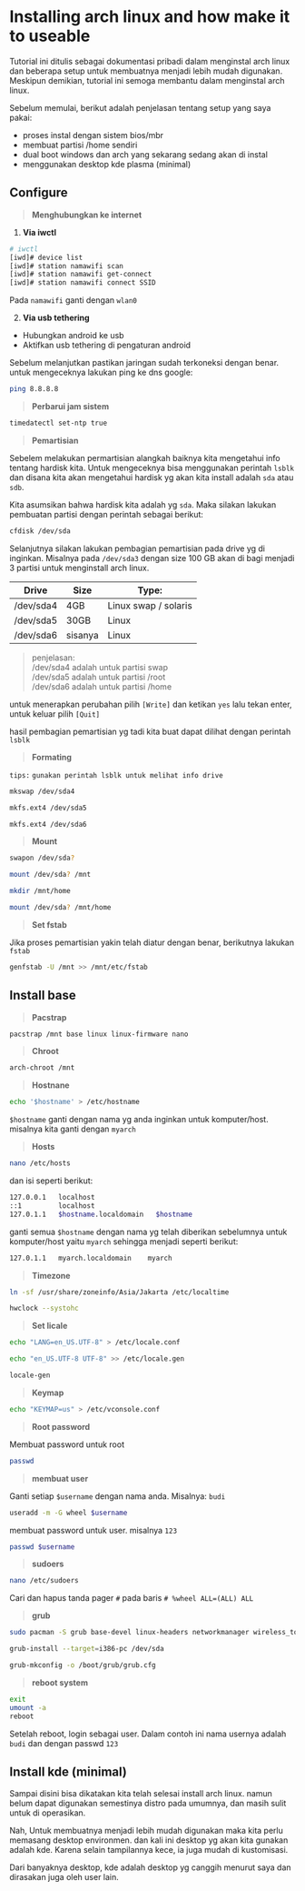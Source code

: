 # Installing arch linux and how make it to useable

Tutorial ini ditulis sebagai dokumentasi pribadi dalam menginstal arch linux dan beberapa setup untuk membuatnya menjadi lebih mudah digunakan. Meskipun demikian, tutorial ini semoga membantu dalam menginstal arch linux.

Sebelum memulai,
berikut adalah penjelasan tentang setup yang saya pakai:

- proses instal dengan sistem bios/mbr
- membuat partisi /home sendiri
- dual boot windows dan arch yang sekarang sedang akan di instal
- menggunakan desktop kde plasma (minimal)

## Configure
> **Menghubungkan ke internet**

1. **Via iwctl**

```bash
# iwctl
[iwd]# device list
[iwd]# station namawifi scan
[iwd]# station namawifi get-connect
[iwd]# station namawifi connect SSID
```
Pada `namawifi` ganti dengan `wlan0`

2. **Via usb tethering**

- Hubungkan android ke usb
- Aktifkan usb tethering di pengaturan android

Sebelum melanjutkan pastikan jaringan sudah terkoneksi dengan benar. untuk mengeceknya lakukan ping ke dns google:
```bash
ping 8.8.8.8
```

> **Perbarui jam sistem**

```bash
timedatectl set-ntp true
```
> **Pemartisian**

Sebelem melakukan permartisian alangkah baiknya kita mengetahui info tentang hardisk kita. Untuk mengeceknya bisa menggunakan perintah `lsblk` dan disana kita akan mengetahui hardisk yg akan kita install adalah `sda` atau `sdb`.

Kita asumsikan bahwa hardisk kita adalah yg `sda`. Maka silakan lakukan pembuatan partisi dengan perintah sebagai berikut:

```bash
cfdisk /dev/sda
```

Selanjutnya silakan lakukan pembagian pemartisian pada drive yg di inginkan.
Misalnya pada `/dev/sda3` dengan size 100 GB akan di bagi menjadi 3 partisi untuk menginstall arch linux.

|   Drive   |   Size  | Type: |
|   -----   |   ----  | ----- |
| /dev/sda4 |   4GB   | Linux swap / solaris |
| /dev/sda5 |  30GB   | Linux |
| /dev/sda6 | sisanya | Linux |

> penjelasan:\
/dev/sda4 adalah untuk partisi swap\
/dev/sda5 adalah untuk partisi /root\
/dev/sda6 adalah untuk partisi /home

untuk menerapkan perubahan pilih `[Write]` dan ketikan `yes` lalu tekan enter, untuk keluar pilih `[Quit]`

hasil pembagian pemartisian yg tadi kita buat dapat dilihat dengan perintah `lsblk`

> **Formating**

`tips:`
`gunakan perintah lsblk untuk melihat info drive`

```bash
mkswap /dev/sda4
```
```bash
mkfs.ext4 /dev/sda5
```
```bash
mkfs.ext4 /dev/sda6
```

> **Mount**

```bash
swapon /dev/sda?
```
```bash
mount /dev/sda? /mnt
```
```bash
mkdir /mnt/home
```
```bash
mount /dev/sda? /mnt/home
```

> **Set fstab**

Jika proses pemartisian yakin telah diatur dengan benar, berikutnya lakukan `fstab`

```bash
genfstab -U /mnt >> /mnt/etc/fstab
```

## Install base
> **Pacstrap**

```bash
pacstrap /mnt base linux linux-firmware nano
```
> **Chroot**

```bash
arch-chroot /mnt
```
> **Hostnane**

```bash
echo '$hostname' > /etc/hostname
```
`$hostname` ganti dengan nama yg anda inginkan untuk komputer/host. misalnya kita ganti dengan `myarch`

> **Hosts**

```bash
nano /etc/hosts
```
dan isi seperti berikut:
```bash
127.0.0.1   localhost
::1         localhost
127.0.1.1   $hostname.localdomain   $hostname
```
ganti semua `$hostname` dengan nama yg telah diberikan sebelumnya untuk komputer/host yaitu `myarch` sehingga menjadi seperti berikut:
```bash
127.0.1.1   myarch.localdomain    myarch
```
> **Timezone**

```bash
ln -sf /usr/share/zoneinfo/Asia/Jakarta /etc/localtime
```

```bash
hwclock --systohc
```
> **Set licale**

```bash
echo "LANG=en_US.UTF-8" > /etc/locale.conf
```
```bash
echo "en_US.UTF-8 UTF-8" >> /etc/locale.gen
```
```bash
locale-gen
```
> **Keymap**

```bash
echo "KEYMAP=us" > /etc/vconsole.conf
```
> **Root password**

Membuat password untuk root
```bash
passwd
```
> **membuat user**

Ganti setiap `$username` dengan nama anda. Misalnya: `budi`
```bash
useradd -m -G wheel $username
```
membuat password untuk user. misalnya `123`
```bash
passwd $username
```

> **sudoers**

```bash
nano /etc/sudoers
```
Cari dan hapus tanda pager `#` pada baris `# %wheel ALL=(ALL) ALL`
> **grub**

```bash
sudo pacman -S grub base-devel linux-headers networkmanager wireless_tools wpa_supplicant dialog mtools dosfstools os-prober ntfs-3g xdg-user-dirs
```
```bash
grub-install --target=i386-pc /dev/sda
```
```bash
grub-mkconfig -o /boot/grub/grub.cfg
```
> **reboot system**

```bash
exit
umount -a
reboot
```
Setelah reboot, login sebagai user. Dalam contoh ini nama usernya adalah `budi` dan dengan passwd `123`

## Install kde (minimal)

Sampai disini bisa dikatakan kita telah selesai install arch linux. namun belum dapat digunakan semestinya distro pada umumnya, dan masih sulit untuk di operasikan. 

Nah, Untuk membuatnya menjadi lebih mudah digunakan maka kita perlu memasang desktop environmen. dan kali ini desktop yg akan kita gunakan adalah kde. Karena selain tampilannya kece, ia juga mudah di kustomisasi. 

Dari banyaknya desktop, kde adalah desktop yg canggih menurut saya dan dirasakan juga oleh user lain.
